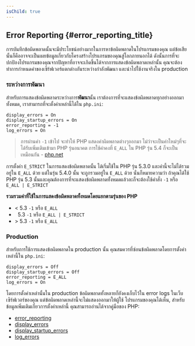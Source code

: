 ```yaml
---
isChild: true
---
```


## Error Reporting {#error_reporting_title}

การบันทึกข้อผิดพลาดนั้นจะมีประโยชน์อย่างมากในการหาข้อผิดพลาดในโปรแกรมของคุณ แต่ข้อเสียนั้นก็คืออาจจะเป็นเผยข้อมูลเกี่ยวกับโครงสร้างโปรแกรมของคุณสู่โลกภายนอกได้
ดังนั้นการที่จะปกป้องโปรแกรมของคุณจากปัญหาที่อาจจะเกิดขึ้นได้จากการแสดงข้อผิดพลาดเหล่านั้น คุณจะต้องทำการกำหนดค่าของเซิร์ฟเวอร์แตกต่างกันระหว่างกำลังพัฒนา
และนำไปใช้งานจริงใน production

### ระหว่างการพัฒนา

สำหรับการแสดงข้อผิดพลาดระหว่างการ<strong>พัฒนา</strong>นั้น เราต้องการที่จะแสดงข้อผิดพลาดทุกอย่างออกมาทั้งหมด, เราสามารถที่จะตั้งค่าเหล่านี้ได้ใน `php.ini`:

    display_errors = On
    display_startup_errors = On
    error_reporting = -1
    log_errors = On

> การผ่านค่า `-1` เข้าไป จะทำให้ PHP แสดงค่าผิดพลาดต่างๆออกมา ไม่ว่าจะเป็นค่าใหม่ๆที่จะได้รับเพิ่มเติมเข้ามา PHP รุ่นอนาคต การใช้ค่าคงที่ `E_ALL` ใน PHP รุ่น
5.4 ก็จะเป็นเหมือนกัน - [php.net](http://php.net/manual/function.error-reporting.php)

การตั้งค่า `E_STRICT` ในการแสดงข้อผิดพลาดนั้น ได้เริ่มใช้ใน PHP รุ่น 5.3.0 และค่านี้จะไม่ได้รวมอยู่ใน `E_ALL` ด้วย แต่ในรุ่น 5.4.0 นั้น จะถูกรวมอยู่ใน `E_ALL`
ด้วย นั่นก็หมายความว่า ถ้าคุณได้ใช้ PHP รุ่น 5.3 นั้นและคุณต้องการที่จะแสดงข้อผิดพลาดทั้งหมดแล้วละก็จะต้องใช้คำสั่ง `-1` หรือ `E_ALL | E_STRICT`

**รวมรวมค่าที่ใช้ในการแสดงข้อผิดพลาดทั้งหมดโดยแยกตามรุ่นของ PHP**

* &lt; 5.3 `-1` หรือ `E_ALL`
* &nbsp; 5.3 `-1` หรือ `E_ALL | E_STRICT`
* &gt; 5.3 `-1` หรือ `E_ALL`

### Production

สำหรับการใช้การแสดงข้อผิดพลาดใน production นั้น คุณสมควรที่ซ่อนข้อผิดพลาดโดยการตั้งค่าเหล่านี้ใน `php.ini`:

    display_errors = Off
    display_startup_errors = Off
    error_reporting = E_ALL
    log_errors = On

โดยการตั้งค่าเหล่านั้นใน production ข้อผิดพลาดทั้งหลายก็ยังคงเก็บไว้ใน error logs ในเว็บเซิร์ฟเวอร์ของคุณ แต่ข้อผิดพลาดเหล่านี้จะไม่แสดงออกมาให้ผู้ใช้
โปรแกรมของคุณได้เห็น, สำหรับข้อมูลเพิ่มเติมเกี่ยวการตั้งค่าเหล่านี้ คุณสามารถอ่านได้จากคู่มือของ PHP:

* [error_reporting](http://php.net/manual/errorfunc.configuration.php#ini.error-reporting)
* [display_errors](http://php.net/manual/errorfunc.configuration.php#ini.display-errors)
* [display_startup_errors](http://php.net/manual/errorfunc.configuration.php#ini.display-startup-errors)
* [log_errors](http://php.net/manual/errorfunc.configuration.php#ini.log-errors)
